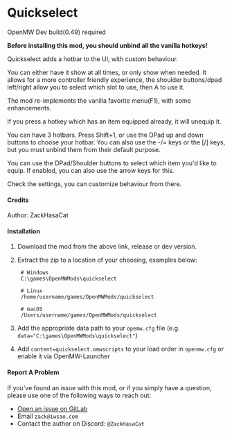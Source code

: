 # Quickselect

OpenMW Dev build(0.49) required

**Before installing this mod, you should unbind all the vanilla hotkeys!**

Quickselect adds a hotbar to the UI, with custom behaviour. 

You can either have it show at all times, or only show when needed. It allows for a more controller friendly experience, the shoulder buttons/dpad left/right allow you to select which slot to use, then A to use it.

The mod re-implements the vanilla favorite menu(F1), with some enhancements. 

If you press a hotkey which has an item equipped already, it will unequip it.

You can have 3 hotbars. Press Shift+1, or use the DPad up and down buttons to choose your hotbar. You can also use the -/= keys or the [/] keys, but you must unbind them from their default purpose.

You can use the DPad/Shoulder buttons to select which item you'd like to equip. If enabled, you can also use the arrow keys for this.

Check the settings, you can customize behaviour from there.

#### Credits

Author: ZackHasaCat

#### Installation

1. Download the mod from the above link, release or dev version.
1. Extract the zip to a location of your choosing, examples below:

        # Windows
        C:\games\OpenMWMods\quickselect

        # Linux
        /home/username/games/OpenMWMods/quickselect

        # macOS
        /Users/username/games/OpenMWMods/quickselect

1. Add the appropriate data path to your `opemw.cfg` file (e.g. `data="C:\games\OpenMWMods\quickselect"`)
1. Add  `content=quickselect.omwscripts` to your load order in `openmw.cfg` or enable it via OpenMW-Launcher

#### Report A Problem

If you've found an issue with this mod, or if you simply have a question, please use one of the following ways to reach out:

* [Open an issue on GitLab](https://gitlab.com/modding-openmw/quickselect/-/issues)
* Email `zack@iwsao.com`
* Contact the author on Discord: `@ZackHasaCat`
